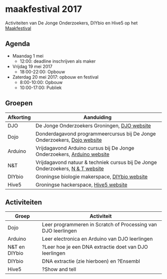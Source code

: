# maakfestival 2017

Activiteiten van De Jonge Onderzoekers, DIYbio en Hive5 op het [Maakfestival](https://www.maakfestival.nl)

## Agenda

 * Maandag 1 mei 
   * 12:00: deadline inschrijven als maker
 * Vrijdag 19 mei 2017
   * 18:00-22:00: Opbouw
 * Zaterdag 20 mei 2017: opbouw en festival
   * 8:00-10:00: Opbouw
   * 10:00-17:00: Publiek

## Groepen

Afkorting|Aanduiding
---|---
DJO|De Jonge Onderzoekers Groningen, [DJO website](https://www.djog.nl)
Dojo|Donderdagavond programmeercursus bij De Jonge Onderzoekers, [Dojo website](https://github.com/richelbilderbeek/Dojo)
Arduino|Vrijdagavond Arduino cursus bij De Jonge Onderzoekers, [Arduino website](https://github.com/richelbilderbeek/ArduinoCourse)
N&T|Vrijdagavond natuur & techniek cursus bij De Jonge Onderzoekers, [N & T website](https://github.com/dpstruwe/N-T-cursus-DJOG)
DIYbio|Groningse biologie makerspace, [DIYbio website](http://www.diybiogroningen.org/)
Hive5|Groningse hackerspace, [Hive5 website](hive5.nl/)

## Activiteiten

Groep|Activiteit
---|---
Dojo|Leer programmeren in Scratch of Processing van DJO leerlingen
Arduino|Leer electronica en Arduino van DJO leerlingen
N&T en DIYbio|?Leer hoe je een DNA extractie doet van DJO leerlingen
DIYbio|DNA extractie (zie hierboen) en ?Ensembl
Hive5|?Show and tell

